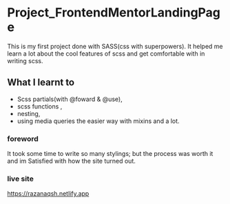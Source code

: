 # Project_FrontendMentorLandingPage
This is my first project done with SASS(css with superpowers). It helped me learn a lot about the cool features of scss and get comfortable with in writing scss. 

## What I learnt to 
* Scss partials(with @foward & @use),
* scss functions , 
* nesting, 
* using media queries the easier way with mixins and a lot.

### foreword
It took some time to write so many stylings; but the process was worth it and im Satisfied with how the site turned out.


### live site
https://razanaqsh.netlify.app 
